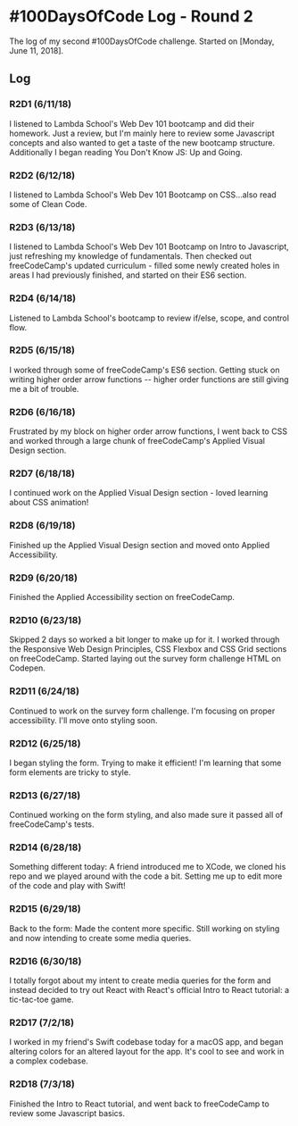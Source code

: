 # #100DaysOfCode Log - Round 2

The log of my second #100DaysOfCode challenge. Started on [Monday, June 11, 2018].

## Log

### R2D1 (6/11/18)
I listened to Lambda School's Web Dev 101 bootcamp and did their homework. Just a review, but I'm mainly here to review some Javascript concepts and also wanted to get a taste of the new bootcamp structure. Additionally I began reading You Don't Know JS: Up and Going.

### R2D2 (6/12/18)
I listened to Lambda School's Web Dev 101 Bootcamp on CSS...also read some of Clean Code.


### R2D3 (6/13/18)
I listened to Lambda School's Web Dev 101 Bootcamp on Intro to Javascript, just refreshing my knowledge of fundamentals. Then checked out freeCodeCamp's updated curriculum - filled some newly created holes in areas I had previously finished, and started on their ES6 section.

### R2D4 (6/14/18)
Listened to Lambda School's bootcamp to review if/else, scope, and control flow.

### R2D5 (6/15/18)
I worked through some of freeCodeCamp's ES6 section. Getting stuck on writing higher order arrow functions -- higher order functions are still giving me a bit of trouble.

### R2D6 (6/16/18)
Frustrated by my block on higher order arrow functions, I went back to CSS and worked through a large chunk of freeCodeCamp's Applied Visual Design section.

### R2D7 (6/18/18)
I continued work on the Applied Visual Design section - loved learning about CSS animation!

### R2D8 (6/19/18)
Finished up the Applied Visual Design section and moved onto Applied Accessibility.

### R2D9 (6/20/18)
Finished the Applied Accessibility section on freeCodeCamp.

### R2D10 (6/23/18)
Skipped 2 days so worked a bit longer to make up for it. I worked through the Responsive Web Design Principles, CSS Flexbox and CSS Grid sections on freeCodeCamp. Started laying out the survey form challenge HTML on Codepen.

### R2D11 (6/24/18)
Continued to work on the survey form challenge. I'm focusing on proper accessibility. I'll move onto styling soon.

### R2D12 (6/25/18)
I began styling the form. Trying to make it efficient! I'm learning that some form elements are tricky to style.

### R2D13 (6/27/18)
Continued working on the form styling, and also made sure it passed all of freeCodeCamp's tests.

### R2D14 (6/28/18)
Something different today: A friend introduced me to XCode, we cloned his repo and we played around with the code a bit. Setting me up to edit more of the code and play with Swift!

### R2D15 (6/29/18)
Back to the form: Made the content more specific. Still working on styling and now intending to create some media queries.

### R2D16 (6/30/18)
I totally forgot about my intent to create media queries for the form and instead decided to try out React with React's official Intro to React tutorial: a tic-tac-toe game.

### R2D17 (7/2/18)
I worked in my friend's Swift codebase today for a macOS app, and began altering colors for an altered layout for the app. It's cool to see and work in a complex codebase.

### R2D18 (7/3/18)
Finished the Intro to React tutorial, and went back to freeCodeCamp to review some Javascript basics.
